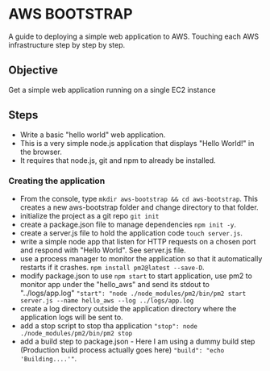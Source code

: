 # AWS BOOTSTRAP

A guide to deploying a simple web application to AWS. Touching each AWS infrastructure step by step by step.

## Objective

Get a simple web application running on a single EC2 instance

## Steps

- Write a basic "hello world"  web application.
- This is a very simple node.js application that displays "Hello World!" in the browser.
- It requires that node.js, git and npm to already be installed.

### Creating the application

- From the console, type `mkdir aws-bootstrap && cd aws-bootstrap`. This creates a new aws-bootstrap folder and change directory to that folder.
- initialize the project as a git repo `git init`
- create a package.json file to manage dependencies `npm init -y`.
- create a server.js file to hold the application code `touch server.js`. 
- write a simple node app that listen for HTTP requests on a chosen port and respond with "Hello World". See server.js file.
- use a process manager to monitor the application so that it automatically restarts if it crashes. `npm install pm2@latest --save-D`.
- modify package.json to use `npm start` to start application, use pm2 to monitor app under the "hello_aws" and send its stdout to "../logs/app.log"
    `"start": "node ./node_modules/pm2/bin/pm2 start server.js --name hello_aws --log ../logs/app.log`
- create a log directory outside the application directory where the application logs will be sent to.
- add a stop script to stop tha application
    `"stop": node ./node_modules/pm2/bin/pm2 stop`
- add a build step to package.json - Here I am using a dummy build step (Production build process actually goes here)
    `"build": "echo 'Building....'"`.
